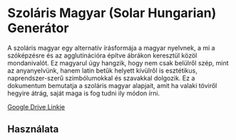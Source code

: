 # Szoláris Magyar (Solar Hungarian) Generátor

A szoláris magyar egy alternatív írásformája a magyar nyelvnek, a mi a szóképzésre és az agglutinációra építve ábrákon keresztül közöl mondanivalót. Ez magyarul úgy hangzik, hogy nem csak belülről szép, mint az anyanyelvünk, hanem latin betűk helyett kívülről is esztétikus, naprendszer-szerű szimbólumokkal és szavakkal dolgozik. Ez a dokumentum bemutatja a szoláris magyar alapjait, amit ha valaki töviről hegyire átrág, saját maga is fog tudni ily módon írni.

[Google Drive Linkje](https://drive.google.com/drive/folders/1d3LuqKYw1rDRT7VDw0dqpoB56srDJqpJ?usp=share_link)


## Használata
